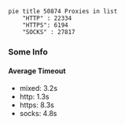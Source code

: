 
```mermaid
pie title 50874 Proxies in list
    "HTTP" : 22334
    "HTTPS": 6194
    "SOCKS" : 27817
```

### Some Info
#### Average Timeout

- mixed: 3.2s
- http: 1.3s
- https: 8.3s
- socks: 4.8s